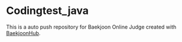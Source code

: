 # Codingtest_java
This is a auto push repository for Baekjoon Online Judge created with [BaekjoonHub](https://github.com/BaekjoonHub/BaekjoonHub).
